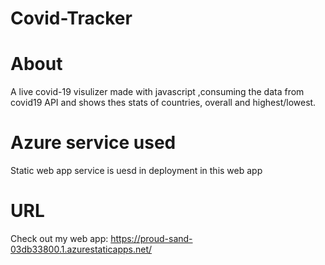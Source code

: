 
# Covid-Tracker

# About
A live covid-19 visulizer made with javascript ,consuming the data from covid19 API and shows thes stats of countries, overall and highest/lowest.

# Azure service used
Static web app service is uesd in deployment in this web app

# URL
Check out my web app: https://proud-sand-03db33800.1.azurestaticapps.net/
